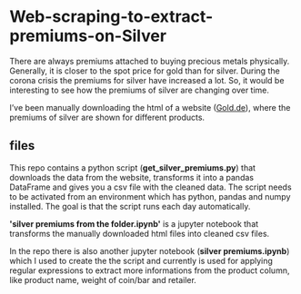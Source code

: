 # Web-scraping-to-extract-premiums-on-Silver
There are always premiums attached to buying precious metals physically. Generally, it is closer to the spot price for gold than for silver. During the corona crisis the premiums for silver have increased a lot. So, it would be interesting to see how the premiums of silver are changing over time.

I’ve been manually downloading the html of a website (<a href='https://www.gold.de/aufgeldtabelle/silber/'>Gold.de</a>), where the premiums of silver are shown for different products.

## files
This repo contains a python script (<b>get_silver_premiums.py</b>) that downloads the data from the website, transforms it into a pandas DataFrame and gives you a csv file with the cleaned data.
The script needs to be activated from an environment which has python, pandas and numpy installed.
The goal is that the script runs each day automatically.

<b>'silver premiums from the folder.ipynb'</b> is a jupyter notebook that transforms the manually downloaded html files into cleaned csv files.

In the repo there is also another jupyter notebook (<b>silver premiums.ipynb</b>) which I used to create the the script and currently is used for applying regular expressions to extract more informations from the product column, like product name, weight of coin/bar and retailer.
